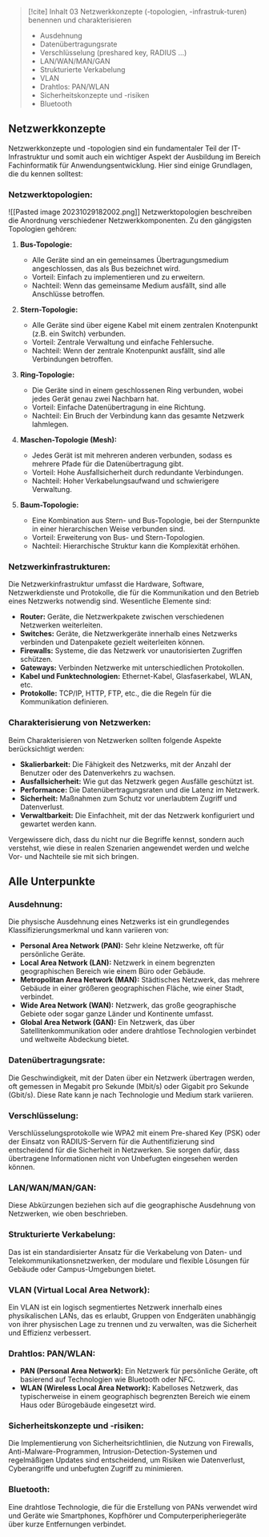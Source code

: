 
> [!cite] Inhalt
> 03 ﻿﻿﻿Netzwerkkonzepte (-topologien, -infrastruk-turen) benennen und charakterisieren
> - ﻿﻿Ausdehnung
> - ﻿﻿Datenübertragungsrate
> - ﻿﻿Verschlüsselung (preshared key, RADIUS ...)
> - ﻿﻿LAN/WAN/MAN/GAN
> - ﻿﻿Strukturierte Verkabelung
> - ﻿﻿VLAN
> - ﻿﻿Drahtlos: PAN/WLAN
> - ﻿﻿Sicherheitskonzepte und -risiken
> - ﻿﻿Bluetooth

## Netzwerkkonzepte

Netzwerkkonzepte und -topologien sind ein fundamentaler Teil der IT-Infrastruktur und somit auch ein wichtiger Aspekt der Ausbildung im Bereich Fachinformatik für Anwendungsentwicklung. Hier sind einige Grundlagen, die du kennen solltest:

### Netzwerktopologien:

![[Pasted image 20231029182002.png]]
Netzwerktopologien beschreiben die Anordnung verschiedener Netzwerkkomponenten. Zu den gängigsten Topologien gehören:

1. **Bus-Topologie:**
   - Alle Geräte sind an ein gemeinsames Übertragungsmedium angeschlossen, das als Bus bezeichnet wird.
   - Vorteil: Einfach zu implementieren und zu erweitern.
   - Nachteil: Wenn das gemeinsame Medium ausfällt, sind alle Anschlüsse betroffen.

2. **Stern-Topologie:**
   - Alle Geräte sind über eigene Kabel mit einem zentralen Knotenpunkt (z.B. ein Switch) verbunden.
   - Vorteil: Zentrale Verwaltung und einfache Fehlersuche.
   - Nachteil: Wenn der zentrale Knotenpunkt ausfällt, sind alle Verbindungen betroffen.

3. **Ring-Topologie:**
   - Die Geräte sind in einem geschlossenen Ring verbunden, wobei jedes Gerät genau zwei Nachbarn hat.
   - Vorteil: Einfache Datenübertragung in eine Richtung.
   - Nachteil: Ein Bruch der Verbindung kann das gesamte Netzwerk lahmlegen.

4. **Maschen-Topologie (Mesh):**
   - Jedes Gerät ist mit mehreren anderen verbunden, sodass es mehrere Pfade für die Datenübertragung gibt.
   - Vorteil: Hohe Ausfallsicherheit durch redundante Verbindungen.
   - Nachteil: Hoher Verkabelungsaufwand und schwierigere Verwaltung.

5. **Baum-Topologie:**
   - Eine Kombination aus Stern- und Bus-Topologie, bei der Sternpunkte in einer hierarchischen Weise verbunden sind.
   - Vorteil: Erweiterung von Bus- und Stern-Topologien.
   - Nachteil: Hierarchische Struktur kann die Komplexität erhöhen.

### Netzwerkinfrastrukturen:
Die Netzwerkinfrastruktur umfasst die Hardware, Software, Netzwerkdienste und Protokolle, die für die Kommunikation und den Betrieb eines Netzwerks notwendig sind. Wesentliche Elemente sind:

- **Router:** Geräte, die Netzwerkpakete zwischen verschiedenen Netzwerken weiterleiten.
- **Switches:** Geräte, die Netzwerkgeräte innerhalb eines Netzwerks verbinden und Datenpakete gezielt weiterleiten können.
- **Firewalls:** Systeme, die das Netzwerk vor unautorisierten Zugriffen schützen.
- **Gateways:** Verbinden Netzwerke mit unterschiedlichen Protokollen.
- **Kabel und Funktechnologien:** Ethernet-Kabel, Glasfaserkabel, WLAN, etc.
- **Protokolle:** TCP/IP, HTTP, FTP, etc., die die Regeln für die Kommunikation definieren.

### Charakterisierung von Netzwerken:
Beim Charakterisieren von Netzwerken sollten folgende Aspekte berücksichtigt werden:

- **Skalierbarkeit:** Die Fähigkeit des Netzwerks, mit der Anzahl der Benutzer oder des Datenverkehrs zu wachsen.
- **Ausfallsicherheit:** Wie gut das Netzwerk gegen Ausfälle geschützt ist.
- **Performance:** Die Datenübertragungsraten und die Latenz im Netzwerk.
- **Sicherheit:** Maßnahmen zum Schutz vor unerlaubtem Zugriff und Datenverlust.
- **Verwaltbarkeit:** Die Einfachheit, mit der das Netzwerk konfiguriert und gewartet werden kann.

Vergewissere dich, dass du nicht nur die Begriffe kennst, sondern auch verstehst, wie diese in realen Szenarien angewendet werden und welche Vor- und Nachteile sie mit sich bringen.

## Alle Unterpunkte

### Ausdehnung:

Die physische Ausdehnung eines Netzwerks ist ein grundlegendes Klassifizierungsmerkmal und kann variieren von:

- **Personal Area Network (PAN):** Sehr kleine Netzwerke, oft für persönliche Geräte.
- **Local Area Network (LAN):** Netzwerk in einem begrenzten geographischen Bereich wie einem Büro oder Gebäude.
- **Metropolitan Area Network (MAN):** Städtisches Netzwerk, das mehrere Gebäude in einer größeren geographischen Fläche, wie einer Stadt, verbindet.
- **Wide Area Network (WAN):** Netzwerk, das große geographische Gebiete oder sogar ganze Länder und Kontinente umfasst.
- **Global Area Network (GAN):** Ein Netzwerk, das über Satellitenkommunikation oder andere drahtlose Technologien verbindet und weltweite Abdeckung bietet.

### Datenübertragungsrate:

Die Geschwindigkeit, mit der Daten über ein Netzwerk übertragen werden, oft gemessen in Megabit pro Sekunde (Mbit/s) oder Gigabit pro Sekunde (Gbit/s). Diese Rate kann je nach Technologie und Medium stark variieren.

### Verschlüsselung:

Verschlüsselungsprotokolle wie WPA2 mit einem Pre-shared Key (PSK) oder der Einsatz von RADIUS-Servern für die Authentifizierung sind entscheidend für die Sicherheit in Netzwerken. Sie sorgen dafür, dass übertragene Informationen nicht von Unbefugten eingesehen werden können.

### LAN/WAN/MAN/GAN:

Diese Abkürzungen beziehen sich auf die geographische Ausdehnung von Netzwerken, wie oben beschrieben.

### Strukturierte Verkabelung:

Das ist ein standardisierter Ansatz für die Verkabelung von Daten- und Telekommunikationsnetzwerken, der modulare und flexible Lösungen für Gebäude oder Campus-Umgebungen bietet.

### VLAN (Virtual Local Area Network):

Ein VLAN ist ein logisch segmentiertes Netzwerk innerhalb eines physikalischen LANs, das es erlaubt, Gruppen von Endgeräten unabhängig von ihrer physischen Lage zu trennen und zu verwalten, was die Sicherheit und Effizienz verbessert.

### Drahtlos: PAN/WLAN:

- **PAN (Personal Area Network):** Ein Netzwerk für persönliche Geräte, oft basierend auf Technologien wie Bluetooth oder NFC.
- **WLAN (Wireless Local Area Network):** Kabelloses Netzwerk, das typischerweise in einem geographisch begrenzten Bereich wie einem Haus oder Bürogebäude eingesetzt wird.

### Sicherheitskonzepte und -risiken:

Die Implementierung von Sicherheitsrichtlinien, die Nutzung von Firewalls, Anti-Malware-Programmen, Intrusion-Detection-Systemen und regelmäßigen Updates sind entscheidend, um Risiken wie Datenverlust, Cyberangriffe und unbefugten Zugriff zu minimieren.

### Bluetooth:

Eine drahtlose Technologie, die für die Erstellung von PANs verwendet wird und Geräte wie Smartphones, Kopfhörer und Computerperipheriegeräte über kurze Entfernungen verbindet.